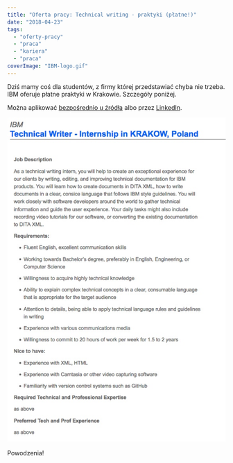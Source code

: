 ```yaml
---
title: "Oferta pracy: Technical writing - praktyki (płatne!)"
date: "2018-04-23"
tags:
  - "oferty-pracy"
  - "praca"
  - "kariera"
  - "praca"
coverImage: "IBM-logo.gif"
---
```


Dziś mamy coś dla studentów, z firmy której przedstawiać chyba nie trzeba. IBM
oferuje płatne praktyki w Krakowie. Szczegóły poniżej.

Można aplikować
[bezpośrednio u źródła](https://ibm.jobs/krakow-pol/technical-writer-internship/bd39831a28f544ff909ee505a3e62334/job/)
albo przez
[LinkedIn](https://www.linkedin.com/jobs/view/technical-writer-internship-at-ibm-622499595/).

![](images/IBMPraktyki.jpeg)

Powodzenia!
